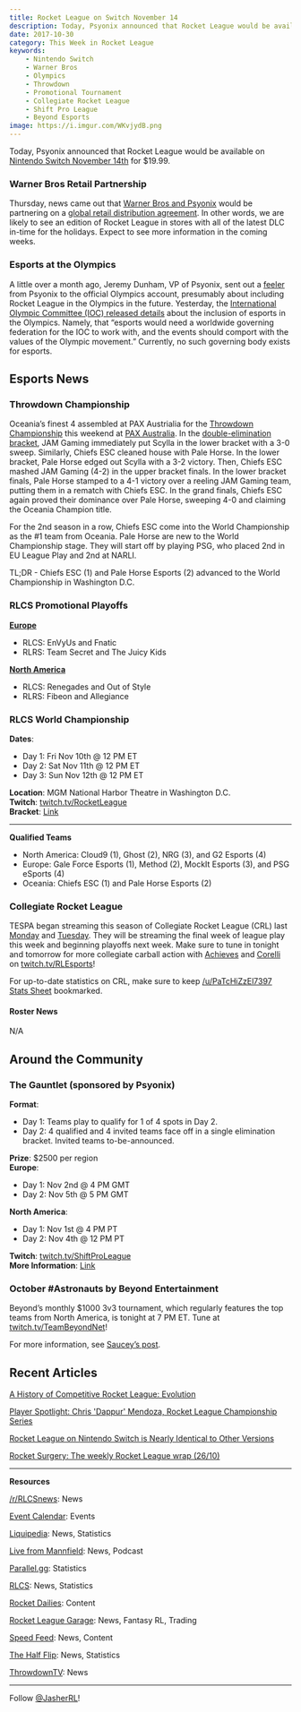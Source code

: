 ```yaml
---
title: Rocket League on Switch November 14
description: Today, Psyonix announced that Rocket League would be available on Nintendo Switch November 14th for \$19.99.
date: 2017-10-30
category: This Week in Rocket League
keywords:
    - Nintendo Switch
    - Warner Bros
    - Olympics
    - Throwdown
    - Promotional Tournament
    - Collegiate Rocket League
    - Shift Pro League
    - Beyond Esports
image: https://i.imgur.com/WKvjydB.png
---
```


Today, Psyonix announced that Rocket League would be available on [Nintendo Switch November 14th](https://twitter.com/RocketLeague/status/925044836033445888) for \$19.99.

### Warner Bros Retail Partnership

Thursday, news came out that [Warner Bros and Psyonix](http://www.ign.com/articles/2017/10/25/warner-bros-to-publish-rocket-league-physical-edition) would be partnering on a [global retail distribution agreement](https://www.gamasutra.com/view/pressreleases/308290/Warner_Bros_Interactive_Entertainment_and_Psyonix_Enter_Worldwide_Retail_Distribution_Agreement_forRocket_League_.php). In other words, we are likely to see an edition of Rocket League in stores with all of the latest DLC in-time for the holidays. Expect to see more information in the coming weeks.

### Esports at the Olympics

A little over a month ago, Jeremy Dunham, VP of Psyonix, sent out a [feeler](https://twitter.com/DunhamSmash/status/908042087672668160) from Psyonix to the official Olympics account, presumably about including Rocket League in the Olympics in the future. Yesterday, the [International Olympic Committee (IOC) released details](https://www.polygon.com/platform/amp/2017/10/29/16566528/olympics-ioc-statement-esports) about the inclusion of esports in the Olympics. Namely, that “esports would need a worldwide governing federation for the IOC to work with, and the events should comport with the values of the Olympic movement.” Currently, no such governing body exists for esports.

## Esports News

### Throwdown Championship

Oceania’s finest 4 assembled at PAX Austrialia for the [Throwdown Championship](https://nm.reddit.com/r/RocketLeague/comments/79ddiq/rlcs_s4_throwdown_oce_finals_megathread/) this weekend at [PAX Australia](http://aus.paxsite.com/). In the [double-elimination bracket](http://wiki.teamliquid.net/rocketleague/Rocket_League_Championship_Series/Season_4/Oceania), JAM Gaming immediately put Scylla in the lower bracket with a 3-0 sweep. Similarly, Chiefs ESC cleaned house with Pale Horse. In the lower bracket, Pale Horse edged out Scylla with a 3-2 victory. Then, Chiefs ESC mashed JAM Gaming (4-2) in the upper bracket finals. In the lower bracket finals, Pale Horse stamped to a 4-1 victory over a reeling JAM Gaming team, putting them in a rematch with Chiefs ESC. In the grand finals, Chiefs ESC again proved their dominance over Pale Horse, sweeping 4-0 and claiming the Oceania Champion title.

For the 2nd season in a row, Chiefs ESC come into the World Championship as the #1 team from Oceania. Pale Horse are new to the World Championship stage. They will start off by playing PSG, who placed 2nd in EU League Play and 2nd at NARLI.

TL;DR - Chiefs ESC (1) and Pale Horse Esports (2) advanced to the World Championship in Washington D.C.

### RLCS Promotional Playoffs

[**Europe**](https://www.reddit.com/r/RocketLeague/comments/79f3l0/rlcs_s4_eu_promotion_tournament/)

-   RLCS: EnVyUs and Fnatic
-   RLRS: Team Secret and The Juicy Kids

[**North America**](https://www.reddit.com/r/RocketLeague/comments/7990k9/rlcs_s4_na_promotion_tournament/)

-   RLCS: Renegades and Out of Style
-   RLRS: Fibeon and Allegiance

### RLCS World Championship

**Dates**:

-   Day 1: Fri Nov 10th @ 12 PM ET
-   Day 2: Sat Nov 11th @ 12 PM ET
-   Day 3: Sun Nov 12th @ 12 PM ET

**Location**: MGM National Harbor Theatre in Washington D.C.  
**Twitch**: [twitch.tv/RocketLeague](https://twitch.tv/RocketLeague)  
**Bracket**: [Link](https://smash.gg/tournament/rlcs-season-4/events/rlcs-s4-world-championship/brackets)

---

**Qualified Teams**

-   North America: Cloud9 (1), Ghost (2), NRG (3), and G2 Esports (4)
-   Europe: Gale Force Esports (1), Method (2), MockIt Esports (3), and PSG eSports (4)
-   Oceania: Chiefs ESC (1) and Pale Horse Esports (2)

### Collegiate Rocket League

TESPA began streaming this season of Collegiate Rocket League (CRL) last [Monday](https://www.reddit.com/r/RocketLeague/comments/78b5tk/collegiate_rocket_league_50000_in_scholarships/) and [Tuesday](https://www.reddit.com/r/RocketLeague/comments/78j7sy/collegiate_rocket_league_50000_in_scholarships/). They will be streaming the final week of league play this week and beginning playoffs next week. Make sure to tune in tonight and tomorrow for more collegiate carball action with [Achieves](https://twitter.com/AchievesRL) and [Corelli](https://twitter.com/CorelliTV) on [twitch.tv/RLEsports](https://twitch.tv/RLEsports)!

For up-to-date statistics on CRL, make sure to keep [/u/PaTcHiZzEl7397 Stats Sheet](https://docs.google.com/spreadsheets/d/1w0zWPOQf_-GIUvAcmYjDXM39SAJ1H1r_0c9hejSMsro/edit#gid=1431235959) bookmarked.

#### Roster News

N/A

## Around the Community

### The Gauntlet (sponsored by Psyonix)

**Format**:

-   Day 1: Teams play to qualify for 1 of 4 spots in Day 2.
-   Day 2: 4 qualified and 4 invited teams face off in a single elimination bracket. Invited teams to-be-announced.

**Prize**: \$2500 per region  
**Europe**:

-   Day 1: Nov 2nd @ 4 PM GMT
-   Day 2: Nov 5th @ 5 PM GMT

**North America**:

-   Day 1: Nov 1st @ 4 PM PT
-   Day 2: Nov 4th @ 12 PM PT

**Twitch**: [twitch.tv/ShiftProLeague](https://twitch.tv/ShiftProLeague)  
**More Information**: [Link](https://nm.reddit.com/r/RocketLeague/comments/795hy8/shift_pro_league_presents_the_gauntlet_sponsored/)

### October #Astronauts by Beyond Entertainment

Beyond’s monthly \$1000 3v3 tournament, which regularly features the top teams from North America, is tonight at 7 PM ET. Tune at [twitch.tv/TeamBeyondNet](https://twitch.tv/teambeyondnet)!

For more information, see [Saucey’s post](https://www.reddit.com/r/RocketLeague/comments/78xlan/sign_up_for_the_1000_astronauts_3v3_october/).

## Recent Articles

[A History of Competitive Rocket League: Evolution](https://rocket-league.com/news/comp-rl-a-history-3)

[Player Spotlight: Chris 'Dappur' Mendoza, Rocket League Championship Series](https://www.youtube.com/watch?v=lrdeCZ9TWJk)

[Rocket League on Nintendo Switch is Nearly Identical to Other Versions](https://www.dualshockers.com/rocket-league-nintendo-switch-impressions-review/)

[Rocket Surgery: The weekly Rocket League wrap (26/10)](https://stevivor.com/news/esports/rocket-surgery-the-weekly-rocket-league-wrap-2610/)

---

**Resources**

[/r/RLCSnews](https://www.reddit.com/r/RLCSnews/): News

[Event Calendar](https://rocket-league.com/calendar): Events

[Liquipedia](http://wiki.teamliquid.net/rocketleague/Rocket_League_Championship_Series/Season_4): News, Statistics

[Live from Mannfield](http://www.lfmannfield.com/): News, Podcast

[Parallel.gg](http://parallel.gg/): Statistics

[RLCS](https://rlcs.gg/): News, Statistics

[Rocket Dailies](https://twitter.com/Rocket_Dailies): Content

[Rocket League Garage](http://rocket-league.com/): News, Fantasy RL, Trading

[Speed Feed](https://www.youtube.com/user/TehLief/featured): News, Content

[The Half Flip](http://thehalfflip.com/): News, Statistics

[ThrowdownTV](https://www.throwdowntv.gg/): News

---

Follow [@JasherRL](https://twitter.com/JasherRL)!
